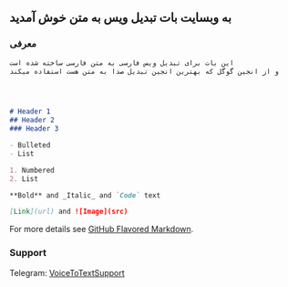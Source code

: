 ## به وبسایت بات تبدیل ویس به متن خوش آمدید

### معرفی

```markdown
این بات برای تبدیل ویس فارسی به متن فارسی ساخته شده است
و از انجین گوگل که بهترین انجین تبدیل صدا به متن هست استفاده میکند




# Header 1
## Header 2
### Header 3

- Bulleted
- List

1. Numbered
2. List

**Bold** and _Italic_ and `Code` text

[Link](url) and ![Image](src)
```

For more details see [GitHub Flavored Markdown](https://guides.github.com/features/mastering-markdown/).

### Support

Telegram:  [VoiceToTextSupport](https://t.me/VoiceToTextSupport)
